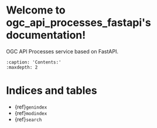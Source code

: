 # Welcome to ogc_api_processes_fastapi's documentation!

OGC API Processes service based on FastAPI.

```{toctree}
:caption: 'Contents:'
:maxdepth: 2
```

# Indices and tables

- {ref}`genindex`
- {ref}`modindex`
- {ref}`search`
